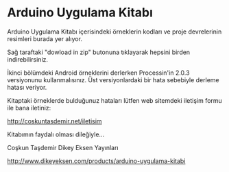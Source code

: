 Arduino Uygulama Kitabı
===================

Arduino Uygulama Kitabı içerisindeki örneklerin kodları  ve proje devrelerinin resimleri burada yer alıyor.

Sağ taraftaki "dowload in zip" butonuna tıklayarak hepsini birden indirebilirsiniz.

İkinci bölümdeki Android örneklerini derlerken Processin'in 2.0.3 versiyonunu kullanmalısınız. Üst versiyonlardaki bir hata sebebiyle derleme hatası veriyor. 

Kitaptaki örneklerde bulduğunuz hataları lütfen web sitemdeki iletişim formu ile bana iletiniz:

http://coskuntasdemir.net/iletisim

Kitabımın faydalı olması dileğiyle...

Coşkun Taşdemir
Dikey Eksen Yayınları

http://www.dikeyeksen.com/products/arduino-uygulama-kitabi



